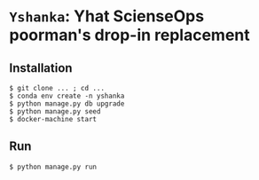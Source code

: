 `Yshanka`: Yhat ScienseOps poorman's drop-in replacement
========================================================

Installation
----------------

```
$ git clone ... ; cd ...
$ conda env create -n yshanka
$ python manage.py db upgrade
$ python manage.py seed
$ docker-machine start
```

Run
----------------

```python
$ python manage.py run
```



